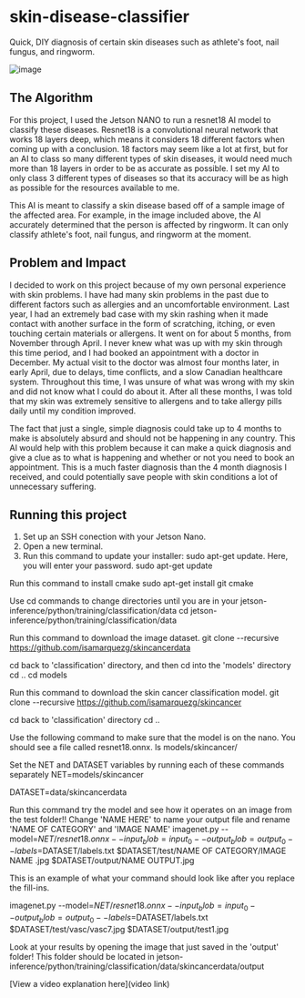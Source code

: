 # skin-disease-classifier
Quick, DIY diagnosis of certain skin diseases such as athlete's foot, nail fungus, and ringworm.

![image](https://github.com/user-attachments/assets/f31110d6-b2e2-47f4-b70f-de1b8adff67a)

## The Algorithm

For this project, I used the Jetson NANO to run a resnet18 AI model to classify these diseases. Resnet18 is a convolutional neural network that works 18 layers deep, which means it considers 18 different factors when coming up with a conclusion. 18 factors may seem like a lot at first, but for an AI to class so many different types of skin diseases, it would need much more than 18 layers in order to be as accurate as possible. I set my AI to only class 3 different types of diseases so that its accuracy will be as high as possible for the resources available to me. 

This AI is meant to classify a skin disease based off of a sample image of the affected area. For example, in the image included above, the AI accurately determined that the person is affected by ringworm. It can only classify athlete's foot, nail fungus, and ringworm at the moment. 

## Problem and Impact

I decided to work on this project because of my own personal experience with skin problems. I have had many skin problems in the past due to different factors such as allergies and an uncomfortable environment. Last year, I had an extremely bad case with my skin rashing when it made contact with another surface in the form of scratching, itching, or even touching certain materials or allergens. It went on for about 5 months, from November through April. I never knew what was up with my skin through this time period, and I had booked an appointment with a doctor in December. My actual visit to the doctor was almost four months later, in early April, due to delays, time conflicts, and a slow Canadian healthcare system. Throughout this time, I was unsure of what was wrong with my skin and did not know what I could do about it. After all these months, I was told that my skin was extremely sensitive to allergens and to take allergy pills daily until my condition improved.

The fact that just a single, simple diagnosis could take up to 4 months to make is absolutely absurd and should not be happening in any country. This AI would help with this problem because it can make a quick diagnosis and give a clue as to what is happening and whether or not you need to book an appointment. This is a much faster diagnosis than the 4 month diagnosis I received, and could potentially save people with skin conditions a lot of unnecessary suffering. 


## Running this project

1. Set up an SSH conection with your Jetson Nano.
2. Open a new terminal.
3. Run this command to update your installer: sudo apt-get update. Here, you will enter your password.
sudo apt-get update

Run this command to install cmake
sudo apt-get install git cmake

Use cd commands to change directories until you are in your jetson-inference/python/training/classification/data
cd jetson-inference/python/training/classification/data

Run this command to download the image dataset.
git clone --recursive https://github.com/isamarquezg/skincancerdata

cd back to 'classification' directory, and then cd into the 'models' directory
cd .. cd models

Run this command to download the skin cancer classification model.
git clone --recursive  https://github.com/isamarquezg/skincancer

cd back to 'classification' directory
cd ..

Use the following command to make sure that the model is on the nano. You should see a file called resnet18.onnx.
ls models/skincancer/

Set the NET and DATASET variables by running each of these commands separately
NET=models/skincancer

DATASET=data/skincancerdata

Run this command try the model and see how it operates on an image from the test folder!! Change 'NAME HERE' to name your output file and rename 'NAME OF CATEGORY' and 'IMAGE NAME'
imagenet.py --model=$NET/resnet18.onnx --input_blob=input_0 --output_blob=output_0 --labels=$DATASET/labels.txt $DATASET/test/NAME OF CATEGORY/IMAGE NAME .jpg $DATASET/output/NAME OUTPUT.jpg

This is an example of what your command should look like after you replace the fill-ins.

imagenet.py --model=$NET/resnet18.onnx --input_blob=input_0 --output_blob=output_0 --labels=$DATASET/labels.txt $DATASET/test/vasc/vasc7.jpg $DATASET/output/test1.jpg

Look at your results by opening the image that just saved in the 'output' folder! This folder should be located in jetson-inference/python/training/classification/data/skincancerdata/output

[View a video explanation here](video link)
